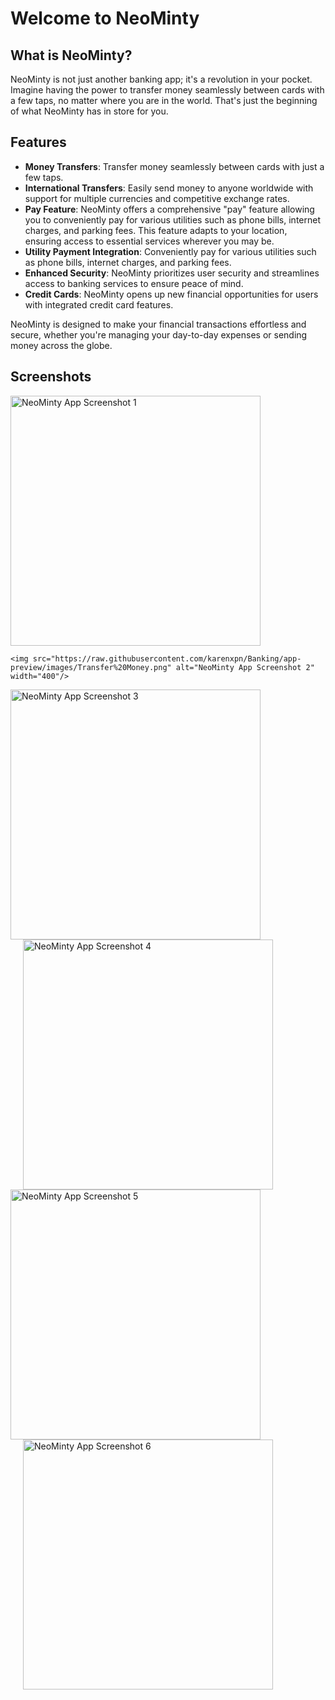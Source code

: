 # Welcome to NeoMinty

## What is NeoMinty?
NeoMinty is not just another banking app; it's a revolution in your pocket. Imagine having the power to transfer money seamlessly between cards with a few taps, no matter where you are in the world. That's just the beginning of what NeoMinty has in store for you.

## Features
- **Money Transfers**: Transfer money seamlessly between cards with just a few taps.
- **International Transfers**: Easily send money to anyone worldwide with support for multiple currencies and competitive exchange rates.
- **Pay Feature**: NeoMinty offers a comprehensive "pay" feature allowing you to conveniently pay for various utilities such as phone bills, internet charges, and parking fees. This feature adapts to your location, ensuring access to essential services wherever you may be.
- **Utility Payment Integration**: Conveniently pay for various utilities such as phone bills, internet charges, and parking fees.
- **Enhanced Security**: NeoMinty prioritizes user security and streamlines access to banking services to ensure peace of mind.
- **Credit Cards**: NeoMinty opens up new financial opportunities for users with integrated credit card features.

NeoMinty is designed to make your financial transactions effortless and secure, whether you're managing your day-to-day expenses or sending money across the globe.

## Screenshots
<div style="display: inline-block;">
    <img src="https://raw.githubusercontent.com/karenxpn/Banking/app-preview/images/Home.png" alt="NeoMinty App Screenshot 1" width="400"/>

    <img src="https://raw.githubusercontent.com/karenxpn/Banking/app-preview/images/Transfer%20Money.png" alt="NeoMinty App Screenshot 2" width="400"/>
</div>

<div style="display: inline-block;">
<img src="https://raw.githubusercontent.com/karenxpn/Banking/app-preview/images/Liveness%20check.jpg" alt="NeoMinty App Screenshot 3" width="400"/>
</div>

<div style="display: inline-block; margin-left: 20px;">
<img src="https://raw.githubusercontent.com/karenxpn/Banking/app-preview/images/Scan%20QR%20Code.jpg" alt="NeoMinty App Screenshot 4" width="400"/>
</div>

<div style="display: inline-block;">
<img src="https://raw.githubusercontent.com/karenxpn/Banking/app-preview/images/Select%20card.jpg" alt="NeoMinty App Screenshot 5" width="400"/>
</div>

<div style="display: inline-block; margin-left: 20px;">
<img src="https://raw.githubusercontent.com/karenxpn/Banking/app-preview/images/Activity%20Report.jpg" alt="NeoMinty App Screenshot 6" width="400"/>
</div>
